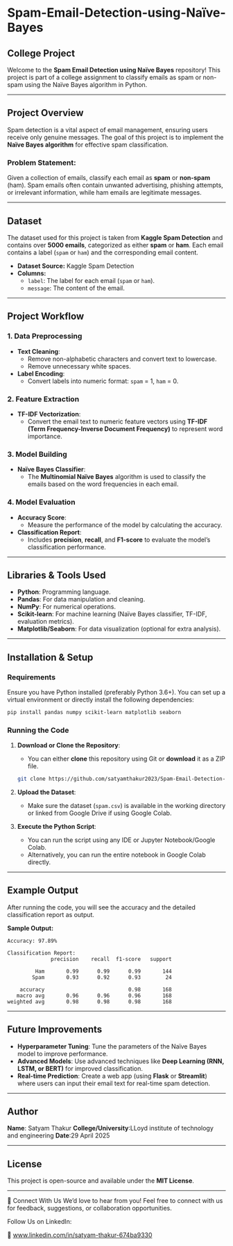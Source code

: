 # Spam-Email-Detection-using-Naïve-Bayes

## College Project

Welcome to the **Spam Email Detection using Naïve Bayes** repository! This project is part of a college assignment to classify emails as spam or non-spam using the Naïve Bayes algorithm in Python.

---

## Project Overview

Spam detection is a vital aspect of email management, ensuring users receive only genuine messages. The goal of this project is to implement the **Naïve Bayes algorithm** for effective spam classification.

### **Problem Statement:**
Given a collection of emails, classify each email as **spam** or **non-spam** (ham). Spam emails often contain unwanted advertising, phishing attempts, or irrelevant information, while ham emails are legitimate messages.

---

## Dataset

The dataset used for this project is taken from **Kaggle Spam Detection** and contains over **5000 emails**, categorized as either **spam** or **ham**. Each email contains a label (`spam` or `ham`) and the corresponding email content.

- **Dataset Source:** Kaggle Spam Detection
- **Columns:**
  - `label`: The label for each email (`spam` or `ham`).
  - `message`: The content of the email.

---

## Project Workflow

### **1. Data Preprocessing**
   - **Text Cleaning**: 
     - Remove non-alphabetic characters and convert text to lowercase.
     - Remove unnecessary white spaces.
   - **Label Encoding**: 
     - Convert labels into numeric format: `spam` = 1, `ham` = 0.

### **2. Feature Extraction**
   - **TF-IDF Vectorization**: 
     - Convert the email text to numeric feature vectors using **TF-IDF (Term Frequency-Inverse Document Frequency)** to represent word importance.

### **3. Model Building**
   - **Naïve Bayes Classifier**: 
     - The **Multinomial Naïve Bayes** algorithm is used to classify the emails based on the word frequencies in each email.

### **4. Model Evaluation**
   - **Accuracy Score**: 
     - Measure the performance of the model by calculating the accuracy.
   - **Classification Report**: 
     - Includes **precision**, **recall**, and **F1-score** to evaluate the model’s classification performance.

---

## Libraries & Tools Used

- **Python**: Programming language.
- **Pandas**: For data manipulation and cleaning.
- **NumPy**: For numerical operations.
- **Scikit-learn**: For machine learning (Naïve Bayes classifier, TF-IDF, evaluation metrics).
- **Matplotlib/Seaborn**: For data visualization (optional for extra analysis).

---

## Installation & Setup

### **Requirements**
Ensure you have Python installed (preferably Python 3.6+). You can set up a virtual environment or directly install the following dependencies:

```bash
pip install pandas numpy scikit-learn matplotlib seaborn
```

### **Running the Code**

1. **Download or Clone the Repository**:
   - You can either **clone** this repository using Git or **download** it as a ZIP file.
   
   ```bash
   git clone https://github.com/satyamthakur2023/Spam-Email-Detection-using-Naive-Bayes.git
   ```

2. **Upload the Dataset**:
   - Make sure the dataset (`spam.csv`) is available in the working directory or linked from Google Drive if using Google Colab.

3. **Execute the Python Script**:
   - You can run the script using any IDE or Jupyter Notebook/Google Colab.
   - Alternatively, you can run the entire notebook in Google Colab directly.

---

## Example Output

After running the code, you will see the accuracy and the detailed classification report as output.

**Sample Output:**

```
Accuracy: 97.89%

Classification Report:
              precision    recall  f1-score   support

         Ham       0.99      0.99      0.99       144
        Spam       0.93      0.92      0.93        24

    accuracy                           0.98       168
   macro avg       0.96      0.96      0.96       168
weighted avg       0.98      0.98      0.98       168
```

---

## Future Improvements

- **Hyperparameter Tuning**: Tune the parameters of the Naïve Bayes model to improve performance.
- **Advanced Models**: Use advanced techniques like **Deep Learning (RNN, LSTM, or BERT)** for improved classification.
- **Real-time Prediction**: Create a web app (using **Flask** or **Streamlit**) where users can input their email text for real-time spam detection.

---

## Author

**Name**: Satyam Thakur 
**College/University**:LLoyd institute of technology and engineering
**Date**:29 April 2025

---

## License

This project is open-source and available under the **MIT License**.

---
🤝 Connect With Us
We’d love to hear from you! Feel free to connect with us for feedback, suggestions, or collaboration opportunities.

Follow Us on LinkedIn:

🔗 www.linkedin.com/in/satyam-thakur-674ba9330
